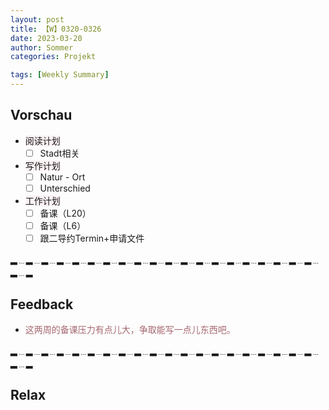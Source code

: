 ```yaml
---
layout: post
title: 【W】0320-0326
date: 2023-03-20
author: Sommer
categories: Projekt

tags: [Weekly Summary]
--- 
```


## Vorschau

- <font style="background:#fcf2f4">阅读计划</font>
  - [ ] Stadt相关    
- <font style="background:#fcf2f4">写作计划</font>
  - [ ] Natur - Ort
  - [ ] Unterschied
- <font style="background:#fcf2f4">工作计划</font>
  - [ ] 备课（L20）
  - [ ] 备课（L6）
  - [ ] 跟二导约Termin+申请文件
 
▂﹍▂﹍▂﹍▂﹍▂﹍▂﹍▂﹍▂﹍▂﹍▂﹍▂﹍▂﹍▂﹍▂﹍▂﹍▂﹍▂﹍▂﹍▂﹍▂﹍▂﹍▂

## Feedback

- <font style="color:#a66870">这两周的备课压力有点儿大，争取能写一点儿东西吧。</font><br>
<font style="color:#a66870"></font>


▂﹍▂﹍▂﹍▂﹍▂﹍▂﹍▂﹍▂﹍▂﹍▂﹍▂﹍▂﹍▂﹍▂﹍▂﹍▂﹍▂﹍▂﹍▂﹍▂﹍▂﹍▂

## Relax

<font style="color:#56925A"></font><br>

